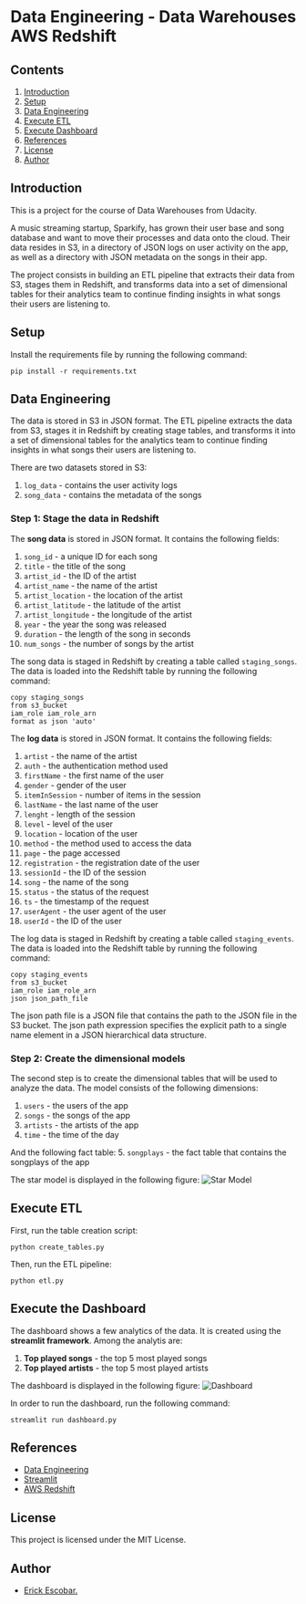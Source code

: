 # Data Engineering - Data Warehouses AWS Redshift

## Contents
1. [Introduction](#introduction)
2. [Setup](#setup)
3. [Data Engineering](#data-engineering)
5. [Execute ETL](#execute-etl)
6. [Execute Dashboard](#execute-dashboard)
7. [References](#references)
8. [License](#license)
9. [Author](#author)


## Introduction
This is a project for the course of Data Warehouses from Udacity.

A music streaming startup, Sparkify, has grown their user base and song database and want to move their processes and data onto the cloud. 
Their data resides in S3, in a directory of JSON logs on user activity on the app, as well as a directory with JSON metadata on the songs in their app.

The project consists in building an ETL pipeline that extracts their data from S3, 
stages them in Redshift, and transforms data into a set of dimensional tables for their analytics team 
to continue finding insights in what songs their users are listening to.

## Setup
Install the requirements file by running the following command:
```
pip install -r requirements.txt
```

## Data Engineering
The data is stored in S3 in JSON format. The ETL pipeline extracts the data from S3, 
stages it in Redshift by creating stage tables, 
and transforms it into a set of dimensional tables for the analytics team to continue finding insights in what songs their users are listening to.

There are two datasets stored in S3:
1. `log_data` - contains the user activity logs
2. `song_data` - contains the metadata of the songs

### Step 1: Stage the data in Redshift

The **song data** is stored in JSON format. It contains the following fields:
1. `song_id` - a unique ID for each song
2. `title` - the title of the song
3. `artist_id` - the ID of the artist
4. `artist_name` - the name of the artist
5. `artist_location` - the location of the artist
6. `artist_latitude` - the latitude of the artist
7. `artist_longitude` - the longitude of the artist
8. `year` - the year the song was released
9. `duration` - the length of the song in seconds
10. `num_songs` - the number of songs by the artist

The song data is staged in Redshift by creating a table called `staging_songs`.
The data is loaded into the Redshift table by running the following command:
```
copy staging_songs
from s3_bucket 
iam_role iam_role_arn
format as json 'auto' 
```

The **log data** is stored in JSON format. It contains the following fields:
1. `artist` - the name of the artist
2. `auth` - the authentication method used
3. `firstName` - the first name of the user
4. `gender` - gender of the user
5. `itemInSession` - number of items in the session
6. `lastName` - the last name of the user
7. `lenght` - length of the session
8. `level` - level of the user
9. `location` - location of the user
10. `method` - the method used to access the data
11. `page` - the page accessed
12. `registration` - the registration date of the user
13. `sessionId` - the ID of the session
14. `song` - the name of the song
15. `status` - the status of the request
16. `ts` - the timestamp of the request
17. `userAgent` - the user agent of the user
18. `userId` - the ID of the user

The log data is staged in Redshift by creating a table called `staging_events`.
The data is loaded into the Redshift table by running the following command:
```
copy staging_events
from s3_bucket 
iam_role iam_role_arn
json json_path_file
```
The json path file is a JSON file that contains the path to the JSON file in the S3 bucket.
The json path expression specifies the explicit path to a single name element in a JSON hierarchical data structure.

### Step 2: Create the dimensional models

The second step is to create the dimensional tables that will be used to analyze the data.
The model consists of the following dimensions:
1. `users` - the users of the app
2. `songs` - the songs of the app
3. `artists` - the artists of the app
4. `time` - the time of the day

And the following fact table:
5. `songplays` - the fact table that contains the songplays of the app

The star model is displayed in the following figure:
![Star Model](statics/dwh_udacity.png)
## Execute ETL
First, run the table creation script:
```
python create_tables.py
```

Then, run the ETL pipeline:
```
python etl.py
```

## Execute the Dashboard
The dashboard shows a few analytics of the data. It is created
using the **streamlit framework**. Among the analytis are:
1. **Top played songs** - the top 5 most played songs
2. **Top played artists** - the top 5 most played artists

The dashboard is displayed in the following figure:
![Dashboard](statics/dwh_dashboard.png)

In order to run the dashboard, run the following command:
```
streamlit run dashboard.py
```

## References
- [Data Engineering](https://www.udacity.com/course/data-engineering-etl-pipeline--ud853)
- [Streamlit](https://streamlit.io/)
- [AWS Redshift](https://aws.amazon.com/redshift/)

## License
This project is licensed under the MIT License.

## Author
- [Erick Escobar.](https://www.linkedin.com/in/erick-escobar-892b20103/)